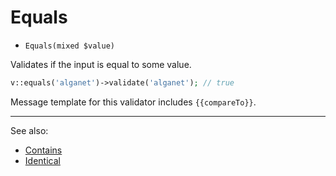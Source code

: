 # Equals

- `Equals(mixed $value)`

Validates if the input is equal to some value.

```php
v::equals('alganet')->validate('alganet'); // true
```

Message template for this validator includes `{{compareTo}}`.

***
See also:

  * [Contains](Contains.md)
  * [Identical](Identical.md)
